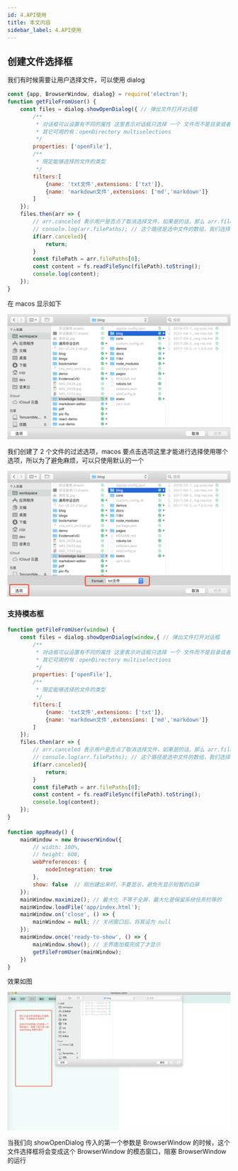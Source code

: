 ```yaml
---
id: 4.API使用
title: 本文内容
sidebar_label: 4.API使用
---
```




## 创建文件选择框

我们有时候需要让用户选择文件，可以使用 dialog

```javascript
const {app, BrowserWindow, dialog} = require('electron');
function getFileFromUser() {
    const files = dialog.showOpenDialog({ // 弹出文件打开对话框
        /**
         * 对话框可以设置有不同的属性 这里表示对话框只选择 一个 文件而不是目录或者多个文件
         * 其它可用的有：openDirectory multiselections
         */
        properties: ['openFile'],
        /**
         * 限定能够选择的文件的类型
         */
        filters:[
            {name: 'txt文件',extensions: ['txt']},
            {name: 'markdown文件',extensions: ['md','markdown']}
        ]
    });
    files.then(arr => {
        // arr.canceled 表示用户是否点了取消选择文件，如果是的话，那么 arr.filePaths 就是空数组
        // console.log(arr.filePaths); // 这个路径是选中文件的数组，我们选择单个文件数组就只会有一个值
        if(arr.canceled){
            return;
        }
        const filePath = arr.filePaths[0];
        const content = fs.readFileSync(filePath).toString();
        console.log(content);
    });
}
```

在 macos 显示如下

![image-20200222140416390](../assets/image-20200222140416390.png)



我们创建了 2 个文件的过滤选项，macos 要点击选项这里才能进行选择使用哪个选项，所以为了避免麻烦，可以只使用默认的一个

![image-20200222140544477](../assets/image-20200222140544477.png)



### 支持模态框

```javascript
function getFileFromUser(window) {
    const files = dialog.showOpenDialog(window,{ // 弹出文件打开对话框
        /**
         * 对话框可以设置有不同的属性 这里表示对话框只选择 一个 文件而不是目录或者多个文件
         * 其它可用的有：openDirectory multiselections
         */
        properties: ['openFile'],
        /**
         * 限定能够选择的文件的类型
         */
        filters:[
            {name: 'txt文件',extensions: ['txt']},
            {name: 'markdown文件',extensions: ['md','markdown']}
        ]
    });
    files.then(arr => {
        // arr.canceled 表示用户是否点了取消选择文件，如果是的话，那么 arr.filePaths 就是空数组
        // console.log(arr.filePaths); // 这个路径是选中文件的数组，我们选择单个文件数组就只会有一个值
        if(arr.canceled){
            return;
        }
        const filePath = arr.filePaths[0];
        const content = fs.readFileSync(filePath).toString();
        console.log(content);
    });
}

function appReady() {
    mainWindow = new BrowserWindow({
        // width: 100%,
        // height: 600,
        webPreferences: {
            nodeIntegration: true
        },
        show: false  // 刚创建出来时，不要显示，避免先显示短暂的白屏
    });
    mainWindow.maximize(); // 最大化 不等于全屏，最大化是保留系统任务栏等的
    mainWindow.loadFile('app/index.html');
    mainWindow.on('close', () => {
        mainWindow = null; // 关闭窗口后，将其设为 null
    });
    mainWindow.once('ready-to-show', () => {
        mainWindow.show(); // 主界面加载完成了才显示
        getFileFromUser(mainWindow);
    })
}
```

效果如图

![image-20200222141352536](../assets/image-20200222141352536.png)

当我们向 showOpenDialog 传入的第一个参数是 BrowserWindow 的时候，这个文件选择框将会变成这个 BrowserWindow 的模态窗口，阻塞 BrowserWindow 的运行

